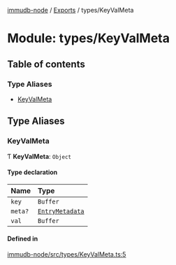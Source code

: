 [immudb-node](../README.md) / [Exports](../modules.md) / types/KeyValMeta

# Module: types/KeyValMeta

## Table of contents

### Type Aliases

- [KeyValMeta](types_KeyValMeta.md#keyvalmeta)

## Type Aliases

### KeyValMeta

Ƭ **KeyValMeta**: `Object`

#### Type declaration

| Name | Type |
| :------ | :------ |
| `key` | `Buffer` |
| `meta?` | [`EntryMetadata`](types_EntryMeta.md#entrymetadata) |
| `val` | `Buffer` |

#### Defined in

[immudb-node/src/types/KeyValMeta.ts:5](https://github.com/user3232/node-immu-db/blob/2e88686/immudb-node/src/types/KeyValMeta.ts#L5)
